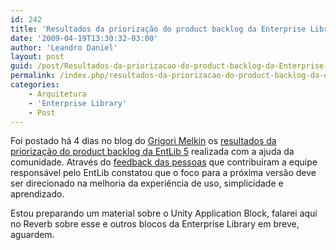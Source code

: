 ```yaml
---
id: 242
title: 'Resultados da priorização do product backlog da Enterprise Library 5'
date: '2009-04-19T13:30:32-03:00'
author: 'Leandro Daniel'
layout: post
guid: /post/Resultados-da-priorizacao-do-product-backlog-da-Enterprise-Library-5.aspx
permalink: /index.php/resultados-da-priorizacao-do-product-backlog-da-enterprise-library-5/
categories:
    - Arquitetura
    - 'Enterprise Library'
    - Post
---
```


Foi postado há 4 dias no blog do [Grigori Melkin](http://blogs.msdn.com/agile/default) os [resultados da priorização do product backlog da EntLib 5](http://blogs.msdn.com/agile/archive/2009/04/16/enterprise-library-5-0-product-backlog-prioritization-results) realizada com a ajuda da comunidade. Através do [feedback das pessoas](http://www.leandrodaniel.com//post/Ajude-a-priorizar-o-product-backlog-da-EntLib-5) que contribuiram a equipe responsável pelo EntLib constatou que o foco para a próxima versão deve ser direcionado na melhoria da experiência de uso, simplicidade e aprendizado.

Estou preparando um material sobre o Unity Application Block, falarei aqui no Reverb sobre esse e outros blocos da Enterprise Library em breve, aguardem.